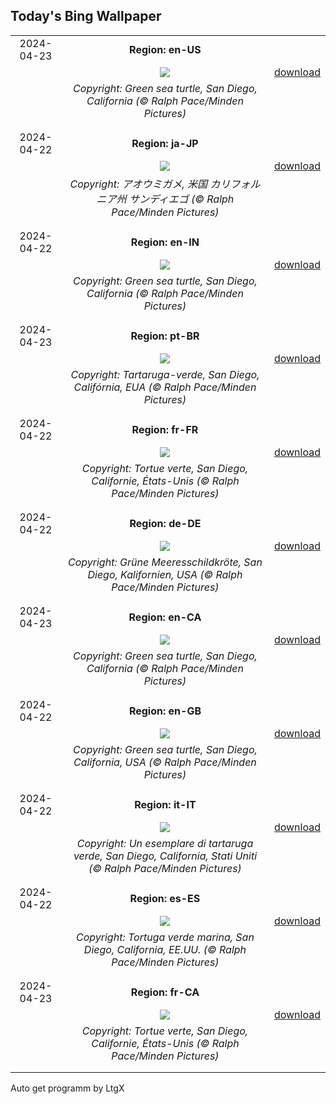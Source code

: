 ## Today's Bing Wallpaper
|      |      |      |
| :----: | :----: | :----: |
|2024-04-23|**Region: en-US**||
||![](https://www.bing.com/th?id=OHR.EarthDayTurtle_EN-US4769423754_UHD.jpg&pid=hp&w=1152&h=648&rs=1&c=4)| [download](https://www.bing.com/th?id=OHR.EarthDayTurtle_EN-US4769423754_UHD.jpg)|
||*Copyright: Green sea turtle, San Diego, California (© Ralph Pace/Minden Pictures)*
||
|||
|2024-04-22|**Region: ja-JP**||
||![](https://www.bing.com/th?id=OHR.EarthDayTurtle_JA-JP4280227627_UHD.jpg&pid=hp&w=1152&h=648&rs=1&c=4)| [download](https://www.bing.com/th?id=OHR.EarthDayTurtle_JA-JP4280227627_UHD.jpg)|
||*Copyright: アオウミガメ, 米国 カリフォルニア州 サンディエゴ (© Ralph Pace/Minden Pictures)*
||
|||
|2024-04-22|**Region: en-IN**||
||![](https://www.bing.com/th?id=OHR.EarthDayTurtle_EN-IN8345337323_UHD.jpg&pid=hp&w=1152&h=648&rs=1&c=4)| [download](https://www.bing.com/th?id=OHR.EarthDayTurtle_EN-IN8345337323_UHD.jpg)|
||*Copyright: Green sea turtle, San Diego, California (© Ralph Pace/Minden Pictures)*
||
|||
|2024-04-23|**Region: pt-BR**||
||![](https://www.bing.com/th?id=OHR.EarthDayTurtle_PT-BR2849722316_UHD.jpg&pid=hp&w=1152&h=648&rs=1&c=4)| [download](https://www.bing.com/th?id=OHR.EarthDayTurtle_PT-BR2849722316_UHD.jpg)|
||*Copyright: Tartaruga-verde, San Diego, Califórnia, EUA (© Ralph Pace/Minden Pictures)*
||
|||
|2024-04-22|**Region: fr-FR**||
||![](https://www.bing.com/th?id=OHR.EarthDayTurtle_FR-FR6121121892_UHD.jpg&pid=hp&w=1152&h=648&rs=1&c=4)| [download](https://www.bing.com/th?id=OHR.EarthDayTurtle_FR-FR6121121892_UHD.jpg)|
||*Copyright: Tortue verte, San Diego, Californie, États-Unis (© Ralph Pace/Minden Pictures)*
||
|||
|2024-04-22|**Region: de-DE**||
||![](https://www.bing.com/th?id=OHR.EarthDayTurtle_DE-DE6584075378_UHD.jpg&pid=hp&w=1152&h=648&rs=1&c=4)| [download](https://www.bing.com/th?id=OHR.EarthDayTurtle_DE-DE6584075378_UHD.jpg)|
||*Copyright: Grüne Meeresschildkröte, San Diego, Kalifornien, USA (© Ralph Pace/Minden Pictures)*
||
|||
|2024-04-23|**Region: en-CA**||
||![](https://www.bing.com/th?id=OHR.EarthDayTurtle_EN-CA2152023096_UHD.jpg&pid=hp&w=1152&h=648&rs=1&c=4)| [download](https://www.bing.com/th?id=OHR.EarthDayTurtle_EN-CA2152023096_UHD.jpg)|
||*Copyright: Green sea turtle, San Diego, California (© Ralph Pace/Minden Pictures)*
||
|||
|2024-04-22|**Region: en-GB**||
||![](https://www.bing.com/th?id=OHR.EarthDayTurtle_EN-GB3948660559_UHD.jpg&pid=hp&w=1152&h=648&rs=1&c=4)| [download](https://www.bing.com/th?id=OHR.EarthDayTurtle_EN-GB3948660559_UHD.jpg)|
||*Copyright: Green sea turtle, San Diego, California, USA (© Ralph Pace/Minden Pictures)*
||
|||
|2024-04-22|**Region: it-IT**||
||![](https://www.bing.com/th?id=OHR.EarthDayTurtle_IT-IT4132854501_UHD.jpg&pid=hp&w=1152&h=648&rs=1&c=4)| [download](https://www.bing.com/th?id=OHR.EarthDayTurtle_IT-IT4132854501_UHD.jpg)|
||*Copyright: Un esemplare di tartaruga verde, San Diego, California, Stati Uniti (© Ralph Pace/Minden Pictures)*
||
|||
|2024-04-22|**Region: es-ES**||
||![](https://www.bing.com/th?id=OHR.EarthDayTurtle_ES-ES1732756969_UHD.jpg&pid=hp&w=1152&h=648&rs=1&c=4)| [download](https://www.bing.com/th?id=OHR.EarthDayTurtle_ES-ES1732756969_UHD.jpg)|
||*Copyright: Tortuga verde marina, San Diego, California, EE.UU. (© Ralph Pace/Minden Pictures)*
||
|||
|2024-04-23|**Region: fr-CA**||
||![](https://www.bing.com/th?id=OHR.EarthDayTurtle_FR-CA3475454635_UHD.jpg&pid=hp&w=1152&h=648&rs=1&c=4)| [download](https://www.bing.com/th?id=OHR.EarthDayTurtle_FR-CA3475454635_UHD.jpg)|
||*Copyright: Tortue verte, San Diego, Californie, États-Unis (© Ralph Pace/Minden Pictures)*
||
|||

Auto get programm by LtgX
